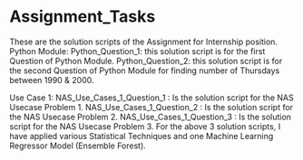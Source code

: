# Assignment_Tasks
These are the solution scripts of the Assignment for Internship position.
Python Module:
Python_Question_1: this solution script is for the first Question of Python Module.
Python_Question_2: this solution script is for the second Question of Python Module for finding number of Thursdays between 1990 & 2000.

Use Case 1:
NAS_Use_Cases_1_Question_1 : Is the solution script for the NAS Usecase Problem 1.
NAS_Use_Cases_1_Question_2 : Is the solution script for the NAS Usecase Problem 2.
NAS_Use_Cases_1_Question_3 : Is the solution script for the NAS Usecase Problem 3.
For the above 3 solution scripts, I have applied various Statistical Techniques and one Machine Learning Regressor Model (Ensemble Forest).
